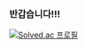 ### 반갑습니다!!!
[![Solved.ac
프로필](http://mazassumnida.wtf/api/v2/generate_badge?boj={rkdanr1714})](https://solved.ac/{rkdanr1714})
